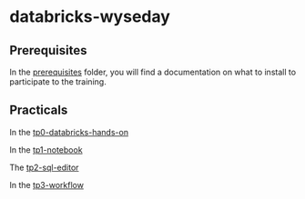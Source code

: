 # databricks-wyseday

## Prerequisites

In the [prerequisites](prerequisites) folder, you will find a documentation on what to install to participate to the
training.

## Practicals

In the [tp0-databricks-hands-on](tp0-databricks-hands-on) 

In the [tp1-notebook](tp1-notebook)

The [tp2-sql-editor](tp2-sql-editor) 

In the [tp3-workflow](tp3-workflow)